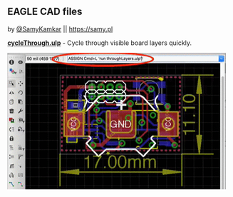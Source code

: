 EAGLE CAD files
---------------

by <a href="https://twitter.com/samykamkar" target=_blank>@SamyKamkar</a> || <a href="https://samy.pl" target=_blank>https://samy.pl</a>

**[cycleThrough.ulp](cycleThrough.ulp)** - Cycle through visible board layers quickly.

![cycleThrough.ulp](img/throughlayers-ulp.gif)